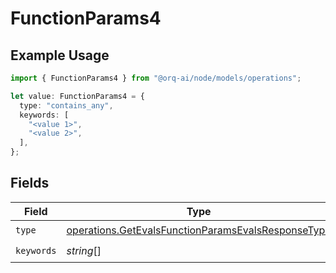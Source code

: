 # FunctionParams4

## Example Usage

```typescript
import { FunctionParams4 } from "@orq-ai/node/models/operations";

let value: FunctionParams4 = {
  type: "contains_any",
  keywords: [
    "<value 1>",
    "<value 2>",
  ],
};
```

## Fields

| Field                                                                                                                    | Type                                                                                                                     | Required                                                                                                                 | Description                                                                                                              |
| ------------------------------------------------------------------------------------------------------------------------ | ------------------------------------------------------------------------------------------------------------------------ | ------------------------------------------------------------------------------------------------------------------------ | ------------------------------------------------------------------------------------------------------------------------ |
| `type`                                                                                                                   | [operations.GetEvalsFunctionParamsEvalsResponseType](../../models/operations/getevalsfunctionparamsevalsresponsetype.md) | :heavy_check_mark:                                                                                                       | N/A                                                                                                                      |
| `keywords`                                                                                                               | *string*[]                                                                                                               | :heavy_check_mark:                                                                                                       | N/A                                                                                                                      |